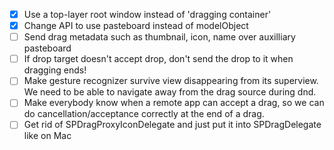 - [X] Use a top-layer root window instead of 'dragging container'
- [X] Change API to use pasteboard instead of modelObject
- [ ] Send drag metadata such as thumbnail, icon, name over auxilliary pasteboard
- [ ] If drop target doesn't accept drop, don't send the drop to it when dragging ends!
- [ ] Make gesture recognizer survive view disappearing from its superview.
	  We need to be able to navigate away from the drag source during dnd.
- [ ] Make everybody know when a remote app can accept a drag, so we can do
	  cancellation/acceptance correctly at the end of a drag.
- [ ] Get rid of SPDragProxyIconDelegate and just put it into SPDragDelegate like on Mac